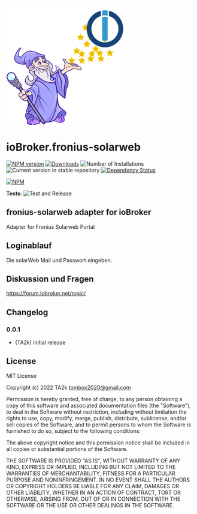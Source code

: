 ![Logo](admin/fronius-solarweb.png)
# ioBroker.fronius-solarweb

[![NPM version](https://img.shields.io/npm/v/iobroker.fronius-solarweb.svg)](https://www.npmjs.com/package/iobroker.fronius-solarweb)
[![Downloads](https://img.shields.io/npm/dm/iobroker.fronius-solarweb.svg)](https://www.npmjs.com/package/iobroker.fronius-solarweb)
![Number of Installations](https://iobroker.live/badges/fronius-solarweb-installed.svg)
![Current version in stable repository](https://iobroker.live/badges/fronius-solarweb-stable.svg)
[![Dependency Status](https://img.shields.io/david/TA2k/iobroker.fronius-solarweb.svg)](https://david-dm.org/TA2k/iobroker.fronius-solarweb)

[![NPM](https://nodei.co/npm/iobroker.fronius-solarweb.png?downloads=true)](https://nodei.co/npm/iobroker.fronius-solarweb/)

**Tests:** ![Test and Release](https://github.com/TA2k/ioBroker.fronius-solarweb/workflows/Test%20and%20Release/badge.svg)

## fronius-solarweb adapter for ioBroker

Adapter for Fronius Solarweb Portal

## Loginablauf

Die solarWeb Mail und Passwort eingeben.

## Diskussion und Fragen

<https://forum.iobroker.net/topic/>

## Changelog

### 0.0.1
* (TA2k) initial release

## License
MIT License

Copyright (c) 2022 TA2k <tombox2020@gmail.com>

Permission is hereby granted, free of charge, to any person obtaining a copy
of this software and associated documentation files (the "Software"), to deal
in the Software without restriction, including without limitation the rights
to use, copy, modify, merge, publish, distribute, sublicense, and/or sell
copies of the Software, and to permit persons to whom the Software is
furnished to do so, subject to the following conditions:

The above copyright notice and this permission notice shall be included in all
copies or substantial portions of the Software.

THE SOFTWARE IS PROVIDED "AS IS", WITHOUT WARRANTY OF ANY KIND, EXPRESS OR
IMPLIED, INCLUDING BUT NOT LIMITED TO THE WARRANTIES OF MERCHANTABILITY,
FITNESS FOR A PARTICULAR PURPOSE AND NONINFRINGEMENT. IN NO EVENT SHALL THE
AUTHORS OR COPYRIGHT HOLDERS BE LIABLE FOR ANY CLAIM, DAMAGES OR OTHER
LIABILITY, WHETHER IN AN ACTION OF CONTRACT, TORT OR OTHERWISE, ARISING FROM,
OUT OF OR IN CONNECTION WITH THE SOFTWARE OR THE USE OR OTHER DEALINGS IN THE
SOFTWARE.